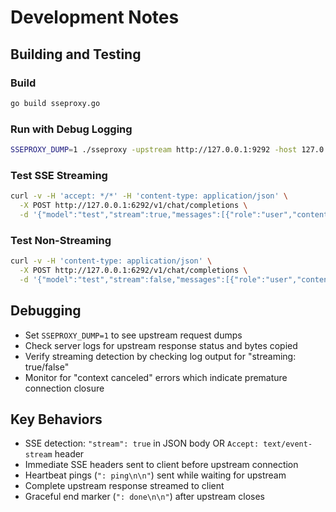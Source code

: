 # Development Notes

## Building and Testing

### Build
```bash
go build sseproxy.go
```

### Run with Debug Logging
```bash
SSEPROXY_DUMP=1 ./sseproxy -upstream http://127.0.0.1:9292 -host 127.0.0.1 -port 6292
```

### Test SSE Streaming
```bash
curl -v -H 'accept: */*' -H 'content-type: application/json' \
  -X POST http://127.0.0.1:6292/v1/chat/completions \
  -d '{"model":"test","stream":true,"messages":[{"role":"user","content":"hello"}]}'
```

### Test Non-Streaming
```bash
curl -v -H 'content-type: application/json' \
  -X POST http://127.0.0.1:6292/v1/chat/completions \
  -d '{"model":"test","stream":false,"messages":[{"role":"user","content":"hello"}]}'
```

## Debugging

- Set `SSEPROXY_DUMP=1` to see upstream request dumps
- Check server logs for upstream response status and bytes copied
- Verify streaming detection by checking log output for "streaming: true/false"
- Monitor for "context canceled" errors which indicate premature connection closure

## Key Behaviors

- SSE detection: `"stream": true` in JSON body OR `Accept: text/event-stream` header
- Immediate SSE headers sent to client before upstream connection
- Heartbeat pings (`": ping\n\n"`) sent while waiting for upstream
- Complete upstream response streamed to client
- Graceful end marker (`": done\n\n"`) after upstream closes